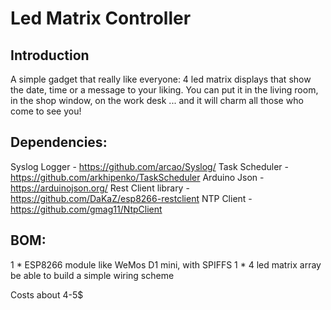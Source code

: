 Led Matrix Controller
=====================

Introduction
------------

A simple gadget that really like everyone: 4 led matrix displays that show the date, time or a message 
to your liking. You can put it in the living room, in the shop window, on the work desk ... and it will 
charm all those who come to see you!


Dependencies:
-------------

Syslog Logger - https://github.com/arcao/Syslog/
Task Scheduler - https://github.com/arkhipenko/TaskScheduler
Arduino Json - https://arduinojson.org/
Rest Client library - https://github.com/DaKaZ/esp8266-restclient
NTP Client - https://github.com/gmag11/NtpClient

BOM:
----

1 * ESP8266 module like WeMos D1 mini, with SPIFFS
1 * 4 led matrix array
be able to build a simple wiring scheme

Costs about 4-5$